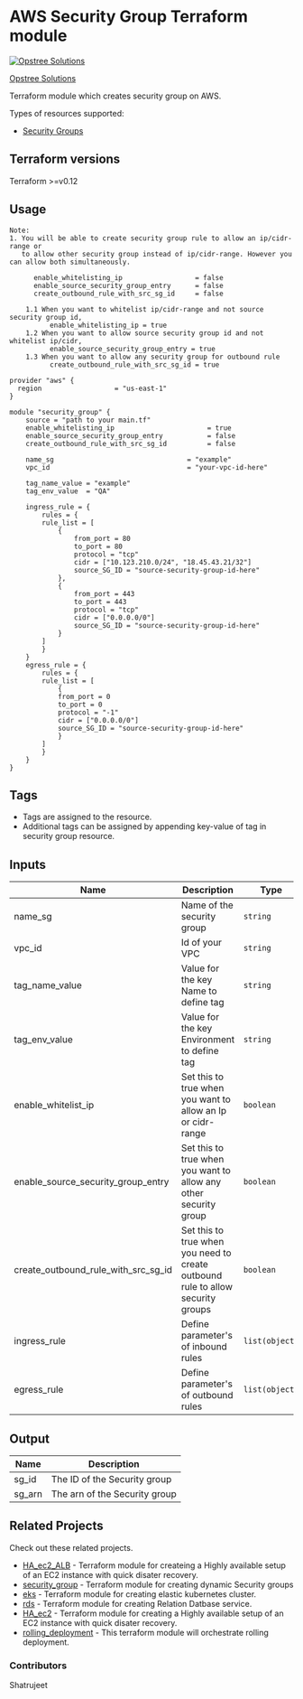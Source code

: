 AWS Security Group Terraform module
=====================================

[![Opstree Solutions][opstree_avatar]][opstree_homepage]

[Opstree Solutions][opstree_homepage] 

  [opstree_homepage]: https://opstree.github.io/
  [opstree_avatar]: https://img.cloudposse.com/150x150/https://github.com/opstree.png

Terraform module which creates security group on AWS.

Types of resources supported:

* [Security Groups](https://www.terraform.io/docs/providers/aws/r/security_group.html)

Terraform versions
------------------

Terraform >=v0.12

Usage
------
```hcl
Note:
1. You will be able to create security group rule to allow an ip/cidr-range or 
   to allow other security group instead of ip/cidr-range. However you can allow both simultaneously.

      enable_whitelisting_ip                  = false    
      enable_source_security_group_entry      = false
      create_outbound_rule_with_src_sg_id     = false
    
    1.1 When you want to whitelist ip/cidr-range and not source security group id, 
          enable_whitelisting_ip = true
    1.2 When you want to allow source security group id and not whitelist ip/cidr, 
          enable_source_security_group_entry = true
    1.3 When you want to allow any security group for outbound rule
          create_outbound_rule_with_src_sg_id = true
```
```hcl
provider "aws" {
  region                  = "us-east-1"
}

module "security_group" {
    source = "path to your main.tf"
    enable_whitelisting_ip                       = true
    enable_source_security_group_entry           = false
    create_outbound_rule_with_src_sg_id          = false

    name_sg                                 = "example"
    vpc_id                                  = "your-vpc-id-here" 

    tag_name_value = "example"
    tag_env_value  = "QA"

    ingress_rule = {
        rules = {
        rule_list = [
            {
                from_port = 80
                to_port = 80
                protocol = "tcp"
                cidr = ["10.123.210.0/24", "18.45.43.21/32"]
                source_SG_ID = "source-security-group-id-here"
            },
            { 
                from_port = 443
                to_port = 443
                protocol = "tcp"
                cidr = ["0.0.0.0/0"]
                source_SG_ID = "source-security-group-id-here"
            }
        ]
        }
    }
    egress_rule = {
        rules = {
        rule_list = [
            {
            from_port = 0
            to_port = 0
            protocol = "-1"
            cidr = ["0.0.0.0/0"]
            source_SG_ID = "source-security-group-id-here"
            }
        ]
        }
    }
}
```
Tags
----
* Tags are assigned to the resource.
* Additional tags can be assigned by appending key-value of tag in security group resource.

Inputs
------
| Name | Description | Type | Default | Required |
|------|-------------|------|---------|:--------:|
| name_sg | Name of the security group | `string` | `" "` | yes |
| vpc_id | Id of your VPC  | `string` | `" "` | yes |
| tag_name_value | Value for the key Name to define tag | `string` | `" "` | yes |
| tag_env_value | Value for the key Environment to define tag | `string` | `" "` | yes |
| enable_whitelist_ip | Set this to true when you want to allow an Ip or cidr-range | `boolean` | `"false"` | no |
| enable_source_security_group_entry | Set this to true when you want to allow any other security group | `boolean` | `"false"` | no |
| create_outbound_rule_with_src_sg_id | Set this to true when you need to create outbound rule to allow security groups | `boolean` | `"false"` | no |
| ingress_rule | Define parameter's of inbound rules | `list(object)` | `" "` | no |
| egress_rule | Define parameter's of outbound rules | `list(object)` | `"Allow all"` | no |

Output
------
| Name | Description |
|------|-------------|
| sg_id | The ID of the Security group |
| sg_arn | The arn of the Security group |

## Related Projects

Check out these related projects.

- [HA_ec2_ALB](https://gitlab.com/ot-aws/terrafrom_v0.12.21/network_skeleton) -  Terraform module for createing a Highly available setup of an EC2 instance with quick disater recovery.
- [security_group](https://gitlab.com/ot-aws/terrafrom_v0.12.21/security_group) - Terraform module for creating dynamic Security groups
- [eks](https://gitlab.com/ot-aws/terrafrom_v0.12.21/eks) - Terraform module for creating elastic kubernetes cluster.
- [rds](https://gitlab.com/ot-aws/terrafrom_v0.12.21/rds) - Terraform module for creating Relation Datbase service.
- [HA_ec2](https://gitlab.com/ot-aws/terrafrom_v0.12.21/ha_ec2.git) - Terraform module for creating a Highly available setup of an EC2 instance with quick disater recovery.
- [rolling_deployment](https://gitlab.com/ot-aws/terrafrom_v0.12.21/rolling_deployment.git) - This terraform module will orchestrate rolling deployment.

### Contributors
Shatrujeet
